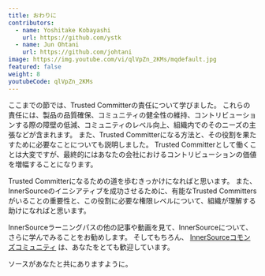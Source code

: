 ```yaml
---
title: おわりに
contributors:
  - name: Yoshitake Kobayashi
    url: https://github.com/ystk
  - name: Jun Ohtani
    url: https://github.com/johtani
image: https://img.youtube.com/vi/qlVpZn_2KMs/mqdefault.jpg
featured: false
weight: 8
youtubeCode: qlVpZn_2KMs
---
```

<div class="paragraph">
<p>ここまでの節では、Trusted Committerの責任について学びました。
これらの責任には、製品の品質確保、コミュニティの健全性の維持、コントリビューションする際の障壁の低減、コミュニティのレベル向上、組織内でのそのニーズの主張などが含まれます。
また、Trusted Committerになる方法と、その役割を果たすために必要なことについても説明しました。
Trusted Committerとして働くことは大変ですが、最終的にはあなたの会社におけるコントリビューションの価値を増幅することになります。</p>
</div>
<div class="paragraph">
<p>Trusted Committerになるための道を歩むきっかけになればと思います。
また、InnerSourceのイニシアティブを成功させるために、有能なTrusted Committersがいることの重要性と、この役割に必要な権限レベルについて、組織が理解する助けになればと思います。</p>
</div>
<div class="paragraph">
<p>InnerSourceラーニングパスの他の記事や動画を見て、InnerSourceについて、さらに学んでみることをお勧めします。
そしてもちろん、 <a href="http://www.innersourcecommons.org/">InnerSourceコモンズコミュニティ</a> は、あなたをとても歓迎しています。</p>
</div>
<div class="paragraph">
<p>ソースがあなたと共にありますように。</p>
</div>
<!--- This file autogenerated from https://github.com/InnerSourceCommons/InnerSourceLearningPath/blob/master/scripts -->